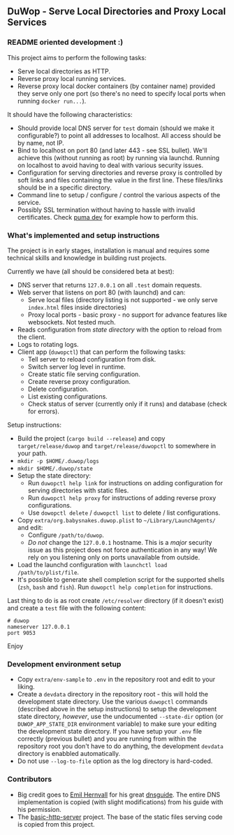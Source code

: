 ## DuWop - Serve Local Directories and Proxy Local Services

### README oriented development :)

This project aims to perform the following tasks:

* Serve local directories as HTTP.
* Reverse proxy local running services.
* Reverse proxy local docker containers (by container name) provided they serve
  only one port (so there's no need to specify local ports when running `docker run...`).

It should have the following characteristics:

* Should provide local DNS server for `test` domain (should we make it
  configurable?) to point all addresses to localhost. All access should be by
  name, not IP.
* Bind to localhost on port 80 (and later 443 - see SSL bullet). We'll achieve
  this (without running as root) by running via launchd. Running on localhost to
  avoid having to deal with various security issues.
* Configuration for serving directories and reverse proxy is controlled by soft
  links and files containing the value in the first line. These files/links
  should be in a specific directory.
* Command line to setup / configure / control the various aspects of the
  service.
* Possibly SSL termination without having to hassle with invalid certificates.
  Check [puma dev][pd] for example how to perform this.

### What's implemented and setup instructions

The project is in early stages, installation is manual and requires some
technical skills and knowledge in building rust projects.

Currently we have (all should be considered beta at best):

* DNS server that returns `127.0.0.1` on all `.test` domain requests.
* Web server that listens on port 80 (with launchd) and can:
    * Serve local files (directory listing is not supported - we only serve
      `index.html` files inside directories)
    * Proxy local ports - basic proxy - no support for advance features like
      websockets. Not tested much.
* Reads configuration from _state directory_ with the option to reload from the
  client.
* Logs to rotating logs.
* Client app (`duwopctl`) that can perform the following tasks:
    * Tell server to reload configuration from disk.
    * Switch server log level in runtime.
    * Create static file serving configuration.
    * Create reverse proxy configuration.
    * Delete configuration.
    * List existing configurations.
    * Check status of server (currently only if it runs) and database (check for errors).

Setup instructions:

* Build the project (`cargo build --release`) and copy `target/release/duwop`
  and `target/release/duwopctl` to somewhere in your path.
* `mkdir -p $HOME/.duwop/logs`
* `mkdir $HOME/.duwop/state`
* Setup the state directory:
    * Run `duwopctl help link` for instructions on adding configuration for
      serving directories with static files.
    * Run `duwopctl help proxy` for instructions of adding reverse proxy
      configurations.
    * Use `dowopctl delete` / `duwopctl list` to delete / list configurations.
* Copy `extra/org.babysnakes.duwop.plist` to `~/Library/LaunchAgents/` and edit:
    * Configure `/path/to/duwop`.
    * *Do not* change the `127.0.0.1` hostname. This is a _major_ security issue
      as this project does not force authentication in any way! We rely on you
      listening only on ports unavailable from outside.
* Load the launchd configuration with `launchctl load /path/to/plist/file`.
* It's possible to generate shell completion script for the supported shells
  (`zsh`, `bash` and `fish`). Run `duwopctl help completion` for instructions.

Last thing to do is as root create `/etc/resolver` directory (if it doesn't
exist) and create a `test` file with the following content:

```
# duwop
nameserver 127.0.0.1
port 9053
```

Enjoy

### Development environment setup

* Copy `extra/env-sample` to `.env` in the repository root and edit to your
  liking.
* Create a `devdata` directory in the repository root - this will hold the
  development state directory. Use the various `duwopctl` commands (described
  above in the setup instructions) to setup the development state directory,
  _however_, use the undocumented `--state-dir` option (or `DUWOP_APP_STATE_DIR`
  environment variable) to make sure your editing the development state
  directory. If you have setup your `.env` file correctly (previous bullet) and
  you are running from within the repository root you don't have to do anything,
  the development `devdata` directory is enabbled automatically.
* Do not use `--log-to-file` option as the log directory is hard-coded.

### Contributors

* Big credit goes to [Emil Hernvall][emil] for his great [dnsguide][]. The
  entire DNS implementation is copied (with slight modifications) from his guide
  with his permission.
* The [basic-http-server][bhttp] project. The base of the static files serving
  code is copied from this project.


[pd]: https://github.com/puma/puma-dev
[emil]: https://github.com/EmilHernvall
[dnsguide]: https://github.com/EmilHernvall/dnsguide
[bhttp]: https://github.com/brson/basic-http-server
